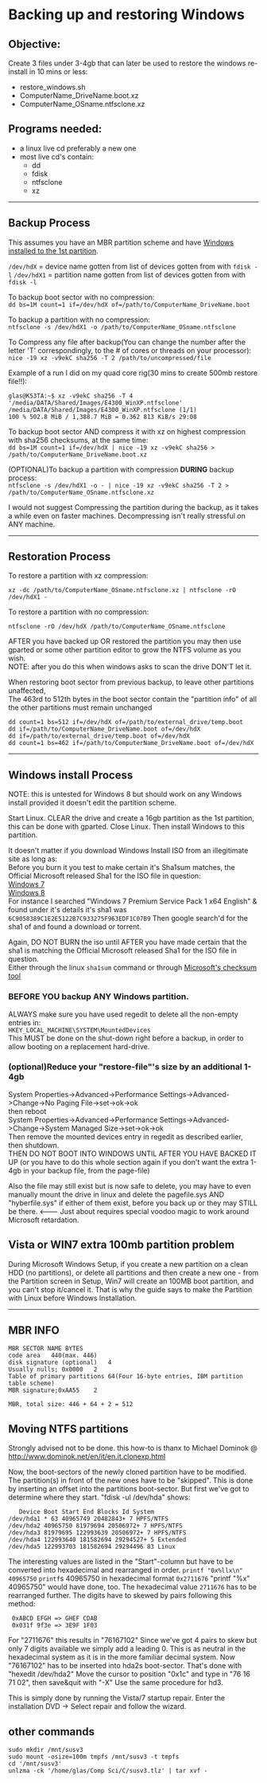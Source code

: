 Backing up and restoring Windows
================================

**Objective**: 
--------------
Create 3 files under 3-4gb that can later be used to restore the windows re-install in 10 mins or less:

 - restore_windows.sh
 - ComputerName_DriveName.boot.xz
 - ComputerName_OSname.ntfsclone.xz

Programs needed:
----------------
 - a linux live cd preferably a new one
 - most live cd's contain:
    * dd
    * fdisk
    * ntfsclone
    * xz

_________________
## Backup Process

This assumes you have an MBR partition scheme and have [Windows installed to the 1st partition](#windowsinstallprocess).

`/dev/hdX` = device name gotten from list of devices gotten from with `fdisk -l`
`/dev/hdX1` = partition name gotten from list of devices gotten from with `fdisk -l`

To backup boot sector with no compression:  
`dd bs=1M count=1 if=/dev/hdX of=/path/to/ComputerName_DriveName.boot`  

To backup a partition with no compression:  
`ntfsclone -s /dev/hdX1 -o /path/to/ComputerName_OSname.ntfsclone`  

To Compress any file after backup(You can change the number after the letter 'T'
correspondingly, to the # of cores or threads on your processor):  
`nice -19 xz -v9ekC sha256 -T 2 /path/to/uncompressed/file`  

Example of a run I did on my quad core rig(30 mins to create 500mb restore file!!):

    glas@K53TA:~$ xz -v9ekC sha256 -T 4 '/media/DATA/Shared/Images/E4300_WinXP.ntfsclone'
    /media/DATA/Shared/Images/E4300_WinXP.ntfsclone (1/1)
    100 % 502.8 MiB / 1,388.7 MiB = 0.362 813 KiB/s 29:08             

To backup boot sector AND compress it with xz on highest compression with sha256 checksums, at the same time:  
`dd bs=1M count=1 if=/dev/hdX | nice -19 xz -v9ekC sha256 > /path/to/ComputerName_DriveName.boot.xz`

(OPTIONAL)To backup a partition with compression **DURING** backup process:  
`ntfsclone -s /dev/hdX1 -o - | nice -19 xz -v9ekC sha256 -T 2 > /path/to/ComputerName_OSname.ntfsclone.xz`

I would not suggest Compressing the partition during the backup, as it takes a while even on
faster machines. Decompressing isn't really stressful on ANY machine.


______________________
## Restoration Process

To restore a partition with xz compression:

    xz -dc /path/to/ComputerName_OSname.ntfsclone.xz | ntfsclone -rO /dev/hdX1 -

To restore a partition with no compression:

    ntfsclone -rO /dev/hdX /path/to/ComputerName_OSname.ntfsclone

AFTER you have backed up OR restored the partition you may then use gparted or
some other partition editor to grow the NTFS volume as you wish.  
NOTE: after you do this when windows asks to scan the drive DON'T let it.

When restoring boot sector from previous backup, to leave other partitions unaffected,  
The 463rd to 512th bytes in the boot sector contain the "partition info" of all the other partitions must remain unchanged

    dd count=1 bs=512 if=/dev/hdX of=/path/to/external_drive/temp.boot
    dd if=/path/to/ComputerName_DriveName.boot of=/dev/hdX
    dd if=/path/to/external_drive/temp.boot of=/dev/hdX
    dd count=1 bs=462 if=/path/to/ComputerName_DriveName.boot of=/dev/hdX

__________________________
## Windows install Process

NOTE: this is untested for Windows 8 but should work on any Windows install
provided it doesn't edit the partition scheme.

Start Linux. CLEAR the drive and create a 16gb partition as the 1st partition,
this can be done with gparted. Close Linux. Then install Windows to this
partition.

It doesn't matter if you download Windows Install ISO from an illegitimate site as long as:  
Before you burn it you test to make certain it's Sha1sum matches, the Official Microsoft released Sha1 for the ISO file in question:  
[Windows 7](https://msdn.microsoft.com/en-us/subscriptions/downloads/default.aspx#searchTerm=&ProductFamilyId=350&Languages=en&PageSize=100&PageIndex=0&FileId=0)  
[Windows 8](https://msdn.microsoft.com/en-us/subscriptions/downloads/default.aspx#searchTerm=&ProductFamilyId=545&Languages=en&PageSize=100&PageIndex=0&FileId=0)  
For instance I searched "Windows 7 Premium Service Pack 1 x64 English" & found under it's details it's sha1 was `6C9058389C1E2E5122B7C933275F963EDF1C07B9`
Then google search'd for the sha1 of and found a download or torrent.

Again, DO NOT BURN the iso until AFTER you have made certain that the sha1 is matching the Official Microsoft released Sha1 for the ISO file in question.  
Either through the linux `sha1sum` command or through [Microsoft's checksum tool](http://www.microsoft.com/en-us/download/details.aspx?id=11533)


### BEFORE YOU backup ANY Windows partition.
ALWAYS make sure you have used regedit to delete all the non-empty entries in:  
`HKEY_LOCAL_MACHINE\SYSTEM\MountedDevices`  
This MUST be done on the shut-down right before a backup, in order to allow booting on a replacement hard-drive.

### (optional)Reduce your "restore-file"'s size by an additional 1-4gb

System Properties->Advanced->Performance Settings->Advanced->Change->No Paging File->set->ok->ok  
then reboot  
System Properties->Advanced->Performance Settings->Advanced->Change->System Managed Size->set->ok->ok  
Then remove the mounted devices entry in regedit as described earlier, then shutdown.  
THEN DO NOT BOOT INTO WINDOWS UNTIL AFTER YOU HAVE BACKED IT UP (or you have to
do this whole section again if you don't want the extra 1-4gb in your backup file, from the page-file)

Also the file may still exist but is now safe to delete, you may have to even
manually mount the drive in linux and delete the pagefile.sys AND "hyberfile.sys"
if either of them exist, before you back up or they may STILL be there. <--- Just
about requires special voodoo magic to work around Microsoft retardation.


Vista or WIN7 extra 100mb partition problem
-------------------------------------------
During Microsoft Windows Setup, if you create a new partition on a clean HDD (no
partitions), or delete all partitions and then create a new one - from the
Partition screen in Setup, Win7 will create an 100MB boot partition, and you
can't stop it/cancel it. That is why the guide says to make the Partition with
Linux before Windows Installation.

___________
## MBR INFO

    MBR SECTOR NAME	BYTES
    code area	440(max. 446)
    disk signature (optional)	4
    Usually nulls; 0x0000	2
    Table of primary partitions	64(Four 16-byte entries, IBM partition table scheme)
    MBR signature;0xAA55	2
    
    MBR, total size: 446 + 64 + 2 =	512

Moving NTFS partitions
----------------------
Strongly advised not to be done. this how-to is thanx to Michael Dominok @ http://www.dominok.net/en/it/en.it.clonexp.html

Now, the boot-sectors of the newly cloned partition have to be modified. The partition(s) in front of the new ones have to be "skipped". This is done by inserting an offset into the partitions boot-sector. But first we've got to determine where they start. "fdisk -ul /dev/hda" shows:

       Device Boot Start End Blocks Id System
    /dev/hda1 * 63 40965749 20482843+ 7 HPFS/NTFS
    /dev/hda2 40965750 81979694 20506972+ 7 HPFS/NTFS
    /dev/hda3 81979695 122993639 20506972+ 7 HPFS/NTFS
    /dev/hda4 122993640 181582694 29294527+ 5 Extended
    /dev/hda5 122993703 181582694 29294496 83 Linux

The interesting values are listed in the "Start"-column but have to be converted into hexadecimal and rearranged in order. `printf "0x%llx\n" 40965750` `printf`s 40965750 in hexadecimal format `0x2711676`
"printf "%x" 40965750" would have done, too.
The hexadecimal value `2711676` has to be rearranged further. The digits have to skewed by pairs following this method:

     0xABCD EFGH => GHEF CDAB
     0x031f 9f3e => 3E9F 1F03

For "2711676" this results in "76167102"
Since we've got 4 pairs to skew but only 7 digits available we simply add a leading 0. This is as neutral in the hexadecimal system as it is in the more familiar decimal system.
Now "76167102" has to be inserted into hda2s boot-sector. That's done with "hexedit /dev/hda2"
Move the cursor to position "0x1c" and type in "76 16 71 02", then save&quit with "<STRG>-X"
Use the same procedure for hd3. 

This is simply done by running the Vista/7 startup repair.
Enter the installation DVD -> Select repair and follow the wizard.


other commands
--------------

    sudo mkdir /mnt/susv3
    sudo mount -osize=100m tmpfs /mnt/susv3 -t tmpfs
    cd '/mnt/susv3' 
    unlzma -ck '/home/glas/Comp Sci/C/susv3.tlz' | tar xvf -

